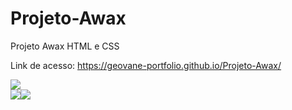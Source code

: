 # Projeto-Awax
 Projeto Awax HTML e CSS

 Link de acesso: https://geovane-portfolio.github.io/Projeto-Awax/

<img src="assets/Projeto-Awax-Desktop.png"/>


<div style="display:flex;">
<img src="assets/Projeto-Awax-Tablet.png"/>
<img src="assets/Projeto-Awax-Smartphone.png"/>
</div>

